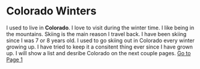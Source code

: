 # Colorado Winters

I used to live in **Colorado**. I love to visit during the winter time. I like being in the mountains. Skiing is the main reason I travel back. I have been skiing since I was 7 or 8 years old. I used to go skiing out in Colorado every winter growing up. I have tried to keep it a consitent thing ever since I have grown up. I will show a list and desribe Colorado on the next couple pages.
[Go to Page 1](Page1.md)
